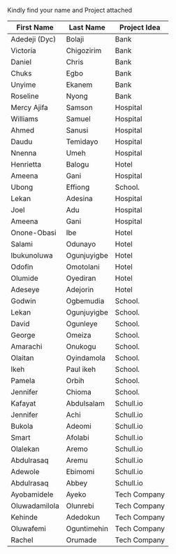 Kindly find your name and Project attached

First Name|	Last Name  |	Project Idea
--- | --- | --- | 
Adedeji (Dyc)  | Bolaji|	Bank
Victoria |	Chigozirim  |	Bank
Daniel|	Chris|	Bank
Chuks|	Egbo|	Bank
Unyime	|Ekanem|	Bank
Roseline	|Nyong	|Bank
Mercy Ajifa|	Samson|	Hospital
Williams|	Samuel|	Hospital
Ahmed	|Sanusi	|Hospital
Daudu|	Temidayo|	Hospital
Nnenna	|Umeh	|Hospital
Henrietta|	Balogu|	Hotel
Ameena	|Gani	|Hospital
Ubong|	Effiong	|School.
Lekan	|Adesina|	Hospital
Joel|	Adu	|Hospital
Ameena|	Gani|	Hospital
Onone-Obasi	|Ibe	|Hotel
Salami|	Odunayo|	Hotel
Ibukunoluwa	|Ogunjuyigbe|	Hotel
Odofin	|Omotolani	|Hotel
Olumide	|Oyediran	|Hotel
Adeseye	|Adejorin	|Hotel
Godwin|	Ogbemudia	|School.
Lekan	|Ogunjuyigbe |School.
David	|Ogunleye	|School.
George|	Omeiza	|School.
Amarachi	|Onukogu	|School.
Olaitan|	Oyindamola|	School.
Ikeh	|Paul ikeh	|School.
Pamela|	Orbih	|School.
Jennifer|	Chioma|	School.
Kafayat	|Abdulsalam	|Schull.io
Jennifer	|Achi	|Schull.io
Bukola|	Adeomi|	Schull.io
Smart	|Afolabi|	Schull.io
Olalekan|	Aremo	|Schull.io
Abdulrasaq	|Aremu	|Schull.io
Adewole	|Ebimomi	|Schull.io
Abdulrasaq|	Abbey	|Schull.io
Ayobamidele	|Ayeko	|Tech Company
Oluwadamilola|	Olunrebi|	Tech Company
Kehinde	|Adedokun|	Tech Company
Oluwafemi	|Oguntimehin|	Tech Company
Rachel|	Orumade	|Tech Company